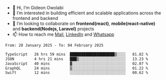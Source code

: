 - 👋 Hi, I’m Gideon Owolabi
- 👀 I’m interested in building efficient and scalable applications across the frontend and backend
- 💞️ I’m looking to collaborate on <b>frontend(react)</b>, <b>mobile(react-native)</b> and <b>backend(Nodejs, Laravel)</b> projects
- 📫 How to reach me <a href="mailto:gideoniyin2021@gmail.com">Mail</a>, <a href="https://www.linkedin.com/in/gideon-owolabi-9b667a232/">LinkedIn</a> and <a href="https://wa.me/2348055377085">Whatsapp</a>

<!---
gude1/gude1 is a ✨ special ✨ repository because its `README.md` (this file) appears on your GitHub profile.
You can click the Preview link to take a look at your changes.
--->

<!--START_SECTION:waka-->

```txt
From: 28 January 2025 - To: 04 February 2025

TypeScript   26 hrs 59 mins  ████████████████████▒░░░░   81.82 %
JSON         4 hrs 21 mins   ███▒░░░░░░░░░░░░░░░░░░░░░   13.23 %
JavaScript   40 mins         ▓░░░░░░░░░░░░░░░░░░░░░░░░   02.07 %
GraphQL      24 mins         ▒░░░░░░░░░░░░░░░░░░░░░░░░   01.22 %
Swift        12 mins         ░░░░░░░░░░░░░░░░░░░░░░░░░   00.62 %
```

<!--END_SECTION:waka-->

